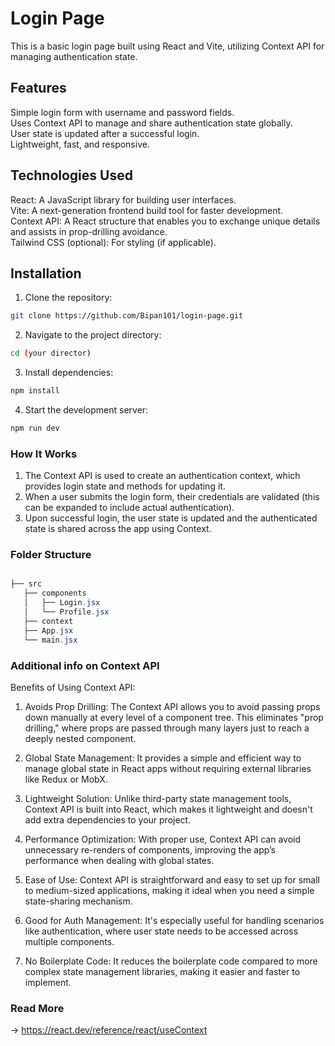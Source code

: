 # Login Page

This is a basic login page built using React and Vite, utilizing Context API for managing authentication state.

## Features
Simple login form with username and password fields.<br>
Uses Context API to manage and share authentication state globally.<br>
User state is updated after a successful login.<br>
Lightweight, fast, and responsive.<br>

## Technologies Used
React: A JavaScript library for building user interfaces.<br>
Vite: A next-generation frontend build tool for faster development.<br>
Context API: A React structure that enables you to exchange unique details and assists in prop-drilling avoidance.<br>
Tailwind CSS (optional): For styling (if applicable).<br>

## Installation

1. Clone the repository:
```bash
git clone https://github.com/Bipan101/login-page.git
```
2. Navigate to the project directory:
```bash
cd (your director)
```

3. Install dependencies:
```bash
npm install
```
4. Start the development server:
```bash
npm run dev

```
### How It Works
1. The Context API is used to create an authentication context, which provides login state and methods for updating it.<br>
2. When a user submits the login form, their credentials are validated (this can be expanded to include actual authentication).<br>
3. Upon successful login, the user state is updated and the authenticated state is shared across the app using Context.

### Folder Structure
```java

├── src
   ├── components
   │   ├── Login.jsx          
   │   └── Profile.jsx        
   ├── context
   ├── App.jsx                
   └── main.jsx               

```
### Additional info on Context API
Benefits of Using Context API:

1. Avoids Prop Drilling:
The Context API allows you to avoid passing props down manually at every level of a component tree. This eliminates "prop drilling," where props are passed through many layers just to reach a deeply nested component.

2. Global State Management:
It provides a simple and efficient way to manage global state in React apps without requiring external libraries like Redux or MobX.

3. Lightweight Solution:
Unlike third-party state management tools, Context API is built into React, which makes it lightweight and doesn't add extra dependencies to your project.

4. Performance Optimization:
With proper use, Context API can avoid unnecessary re-renders of components, improving the app’s performance when dealing with global states.

5. Ease of Use:
Context API is straightforward and easy to set up for small to medium-sized applications, making it ideal when you need a simple state-sharing mechanism.

6. Good for Auth Management:
It's especially useful for handling scenarios like authentication, where user state needs to be accessed across multiple components.

7. No Boilerplate Code:
It reduces the boilerplate code compared to more complex state management libraries, making it easier and faster to implement.

### Read More

-> https://react.dev/reference/react/useContext
